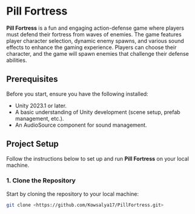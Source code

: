 # Pill Fortress

**Pill Fortress** is a fun and engaging action-defense game where players must defend their fortress from waves of enemies. The game features player character selection, dynamic enemy spawns, and various sound effects to enhance the gaming experience. Players can choose their character, and the game will spawn enemies that challenge their defense abilities.

## Prerequisites

Before you start, ensure you have the following installed:

- Unity 2023.1 or later.
- A basic understanding of Unity development (scene setup, prefab management, etc.).
- An AudioSource component for sound management.

## Project Setup

Follow the instructions below to set up and run **Pill Fortress** on your local machine.

### 1. Clone the Repository

Start by cloning the repository to your local machine:

```bash
git clone <https://github.com/Kowsalya17/PillFortress.git>
